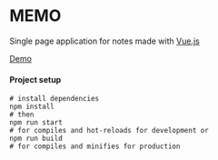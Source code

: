 # MEMO
Single page application for notes made with [Vue.js](https://vuejs.org/)

[Demo](https://memo-tr.herokuapp.com/)

#### Project setup
```
# install dependencies
npm install
# then
npm run start
# for compiles and hot-reloads for development or
npm run build
# for compiles and minifies for production
```
